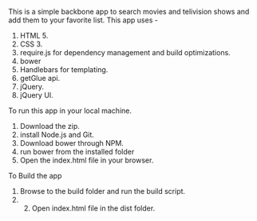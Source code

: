 This is a simple backbone app to search movies and telivision shows and add them to your favorite list. This app uses -

1. HTML 5.
2. CSS 3.
3. require.js for dependency management and build optimizations.
4. bower
5. Handlebars for templating.
6. getGlue api.
7. jQuery.
8. jQuery UI.


To run this app in your local machine.

1. Download the zip.
2. install Node.js and Git.
3. Download bower through NPM.
4. run bower from the installed folder
5. Open the index.html file in your browser.
 

To Build the app

1. Browse to the build folder and run the build script.
2. 2. Open index.html file in the dist folder.



